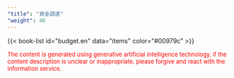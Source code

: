 ```yaml
---
"title": "資金調達"
"weight": 40
---
```


{{< book-list id="budget.en" data="items" color="#00979c" >}}
<p>
   <font color="red" size="2pt">The content is generated using generative artificial intelligence technology, if the content description is unclear or inappropriate, please forgive and react with the information service.</font>
</p>
